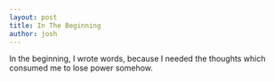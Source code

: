 ```yaml
---
layout: post
title: In The Beginning
author: josh
---
```

In the beginning, I wrote words, because I needed the thoughts which consumed me to lose power somehow.
